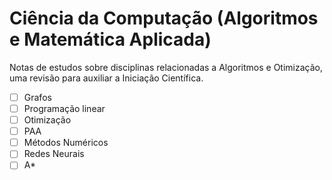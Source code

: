 # Ciência da Computação (Algoritmos e Matemática Aplicada)
Notas de estudos sobre disciplinas relacionadas a Algoritmos e Otimização, uma revisão para auxiliar a Iniciação Científica.
- [ ] Grafos
- [ ] Programação linear
- [ ] Otimização
- [ ] PAA
- [ ] Métodos Numéricos
- [ ] Redes Neurais
- [ ] A*

